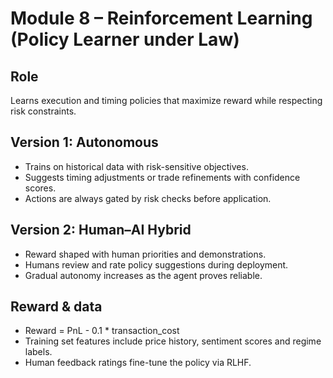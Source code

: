 # Module 8 – Reinforcement Learning (Policy Learner under Law)

## Role
Learns execution and timing policies that maximize reward while respecting risk constraints.

## Version 1: Autonomous
- Trains on historical data with risk-sensitive objectives.
- Suggests timing adjustments or trade refinements with confidence scores.
- Actions are always gated by risk checks before application.

## Version 2: Human–AI Hybrid
- Reward shaped with human priorities and demonstrations.
- Humans review and rate policy suggestions during deployment.
- Gradual autonomy increases as the agent proves reliable.

## Reward & data
- Reward = PnL - 0.1 * transaction_cost
- Training set features include price history, sentiment scores and regime labels.
- Human feedback ratings fine-tune the policy via RLHF.
